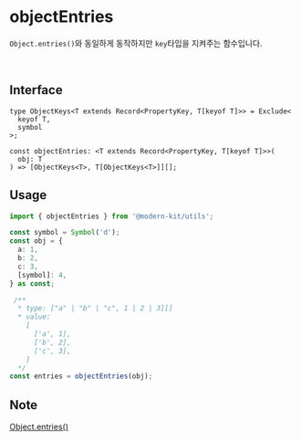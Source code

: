 # objectEntries

`Object.entries()`와 동일하게 동작하지만 `key`타입을 지켜주는 함수입니다.

<br />

## Interface
```tsx
type ObjectKeys<T extends Record<PropertyKey, T[keyof T]>> = Exclude<
  keyof T,
  symbol
>;

const objectEntries: <T extends Record<PropertyKey, T[keyof T]>>(
  obj: T
) => [ObjectKeys<T>, T[ObjectKeys<T>]][];
```

## Usage
```ts
import { objectEntries } from '@modern-kit/utils';

const symbol = Symbol('d');
const obj = {
  a: 1,
  b: 2,
  c: 3,
  [symbol]: 4,
} as const;

 /**
  * type: ["a" | "b" | "c", 1 | 2 | 3][]
  * value: 
    [
      ['a', 1],
      ['b', 2],
      ['c', 3],
    ]
  */
const entries = objectEntries(obj);
```

## Note
[Object.entries()](https://developer.mozilla.org/ko/docs/Web/JavaScript/Reference/Global_Objects/Object/entries)